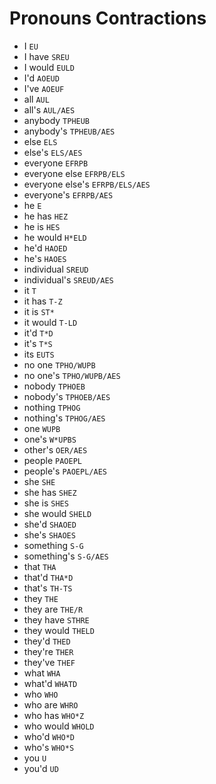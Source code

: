 # Pronouns Contractions

* I `EU`
* I have `SREU`
* I would `EULD`
* I'd `AOEUD`
* I've `AOEUF`
* all `AUL`
* all's `AUL/AES`
* anybody `TPHEUB`
* anybody's `TPHEUB/AES`
* else `ELS`
* else's `ELS/AES`
* everyone `EFRPB`
* everyone else `EFRPB/ELS`
* everyone else's `EFRPB/ELS/AES`
* everyone's `EFRPB/AES`
* he `E`
* he has `HEZ`
* he is `HES`
* he would `H*ELD`
* he'd `HAOED`
* he's `HAOES`
* individual `SREUD`
* individual's `SREUD/AES`
* it `T`
* it has `T-Z`
* it is `ST*`
* it would `T-LD`
* it'd `T*D`
* it's `T*S`
* its `EUTS`
* no one `TPHO/WUPB`
* no one's `TPHO/WUPB/AES`
* nobody `TPHOEB`
* nobody's `TPHOEB/AES`
* nothing `TPHOG`
* nothing's `TPHOG/AES`
* one `WUPB`
* one's `W*UPBS`
* other's `OER/AES`
* people `PAOEPL`
* people's `PAOEPL/AES`
* she `SHE`
* she has `SHEZ`
* she is `SHES`
* she would `SHELD`
* she'd `SHAOED`
* she's `SHAOES`
* something `S-G`
* something's `S-G/AES`
* that `THA`
* that'd `THA*D`
* that's `TH-TS`
* they `THE`
* they are `THE/R`
* they have `STHRE`
* they would `THELD`
* they'd `THED`
* they're `THER`
* they've `THEF`
* what `WHA`
* what'd `WHATD`
* who `WHO`
* who are `WHRO`
* who has `WHO*Z`
* who would `WHOLD`
* who'd `WHO*D`
* who's `WHO*S`
* you `U`
* you'd `UD`
